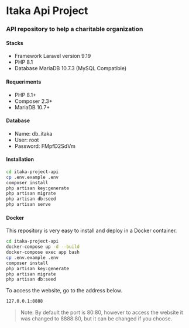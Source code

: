 # Itaka Api Project

### API repository to help a charitable organization

#### Stacks

* Framework Laravel version 9.19
* PHP 8.1
* Database MariaDB 10.7.3 (MySQL Compatible)

#### Requeriments
* PHP 8.1+
* Composer 2.3+
* MariaDB 10.7+

#### Database
* Name: db_itaka
* User: root
* Password: FMpfD2SdVm
  
#### Installation
```sh
cd itaka-project-api
cp .env.example .env
composer install
php artisan key:generate
php artisan migrate
php artisan db:seed
php artisan serve
```

#### Docker
This repository is very easy to install and deploy in a Docker container.

```sh
cd itaka-project-api
docker-compose up -d --build
docker-compose exec app bash
cp .env.example .env
composer install
php artisan key:generate
php artisan migrate
php artisan db:seed
```
To access the website, go to the address below.

```sh
127.0.0.1:8888
```

> Note: By default the port is 80:80, however to access the website it was changed to 8888:80, but it can be changed if you choose.
